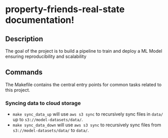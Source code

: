 # property-friends-real-state documentation!

## Description

The goal of the project is to build a pipeline to train and deploy a ML Model ensuring reproducibility and scalability

## Commands

The Makefile contains the central entry points for common tasks related to this project.

### Syncing data to cloud storage

* `make sync_data_up` will use `aws s3 sync` to recursively sync files in `data/` up to `s3://model-datasets/data/`.
* `make sync_data_down` will use `aws s3 sync` to recursively sync files from `s3://model-datasets/data/` to `data/`.


